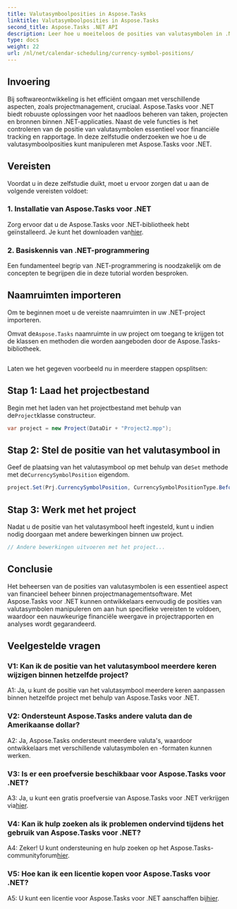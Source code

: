 ```yaml
---
title: Valutasymboolposities in Aspose.Tasks
linktitle: Valutasymboolposities in Aspose.Tasks
second_title: Aspose.Tasks .NET API
description: Leer hoe u moeiteloos de posities van valutasymbolen in .NET-projecten kunt beheren met Aspose.Tasks.
type: docs
weight: 22
url: /nl/net/calendar-scheduling/currency-symbol-positions/
---
```

## Invoering

Bij softwareontwikkeling is het efficiënt omgaan met verschillende aspecten, zoals projectmanagement, cruciaal. Aspose.Tasks voor .NET biedt robuuste oplossingen voor het naadloos beheren van taken, projecten en bronnen binnen .NET-applicaties. Naast de vele functies is het controleren van de positie van valutasymbolen essentieel voor financiële tracking en rapportage. In deze zelfstudie onderzoeken we hoe u de valutasymboolposities kunt manipuleren met Aspose.Tasks voor .NET.

## Vereisten

Voordat u in deze zelfstudie duikt, moet u ervoor zorgen dat u aan de volgende vereisten voldoet:

### 1. Installatie van Aspose.Tasks voor .NET

 Zorg ervoor dat u de Aspose.Tasks voor .NET-bibliotheek hebt geïnstalleerd. Je kunt het downloaden van[hier](https://releases.aspose.com/tasks/net/).

### 2. Basiskennis van .NET-programmering

Een fundamenteel begrip van .NET-programmering is noodzakelijk om de concepten te begrijpen die in deze tutorial worden besproken.

## Naamruimten importeren

Om te beginnen moet u de vereiste naamruimten in uw .NET-project importeren. 

 Omvat de`Aspose.Tasks` naamruimte in uw project om toegang te krijgen tot de klassen en methoden die worden aangeboden door de Aspose.Tasks-bibliotheek.

```csharp

```

Laten we het gegeven voorbeeld nu in meerdere stappen opsplitsen:

## Stap 1: Laad het projectbestand

 Begin met het laden van het projectbestand met behulp van de`Project`klasse constructeur.

```csharp
var project = new Project(DataDir + "Project2.mpp");
```

## Stap 2: Stel de positie van het valutasymbool in

 Geef de plaatsing van het valutasymbool op met behulp van de`Set` methode met de`CurrencySymbolPosition` eigendom.

```csharp
project.Set(Prj.CurrencySymbolPosition, CurrencySymbolPositionType.Before);
```

## Stap 3: Werk met het project

Nadat u de positie van het valutasymbool heeft ingesteld, kunt u indien nodig doorgaan met andere bewerkingen binnen uw project.

```csharp
// Andere bewerkingen uitvoeren met het project...
```

## Conclusie

Het beheersen van de posities van valutasymbolen is een essentieel aspect van financieel beheer binnen projectmanagementsoftware. Met Aspose.Tasks voor .NET kunnen ontwikkelaars eenvoudig de posities van valutasymbolen manipuleren om aan hun specifieke vereisten te voldoen, waardoor een nauwkeurige financiële weergave in projectrapporten en analyses wordt gegarandeerd.

## Veelgestelde vragen

### V1: Kan ik de positie van het valutasymbool meerdere keren wijzigen binnen hetzelfde project?

A1: Ja, u kunt de positie van het valutasymbool meerdere keren aanpassen binnen hetzelfde project met behulp van Aspose.Tasks voor .NET.

### V2: Ondersteunt Aspose.Tasks andere valuta dan de Amerikaanse dollar?

A2: Ja, Aspose.Tasks ondersteunt meerdere valuta's, waardoor ontwikkelaars met verschillende valutasymbolen en -formaten kunnen werken.

### V3: Is er een proefversie beschikbaar voor Aspose.Tasks voor .NET?

 A3: Ja, u kunt een gratis proefversie van Aspose.Tasks voor .NET verkrijgen via[hier](https://releases.aspose.com/).

### V4: Kan ik hulp zoeken als ik problemen ondervind tijdens het gebruik van Aspose.Tasks voor .NET?

 A4: Zeker! U kunt ondersteuning en hulp zoeken op het Aspose.Tasks-communityforum[hier](https://forum.aspose.com/c/tasks/15).

### V5: Hoe kan ik een licentie kopen voor Aspose.Tasks voor .NET?

 A5: U kunt een licentie voor Aspose.Tasks voor .NET aanschaffen bij[hier](https://purchase.aspose.com/buy).